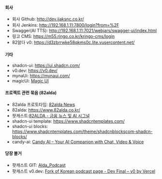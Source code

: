 
#### 회사
- 회사 Github: http://dev.ijaksnc.co.kr/
- 회사 Jenkins: http://192.168.1.11:7800/login?from=%2F
- Swagger(AI TTS): http://192.168.1.11:7021/webjars/swagger-ui/index.html
- 링고 CMS: https://m55.ringo.co.kr/kringo-cms/login
- 82알다 v0: https://d3zbrrwke58qkms0c.lite.vusercontent.net/

#### 기타
- shadcn-ui: https://ui.shadcn.com/
- v0.dev: https://v0.dev/
- mynaUi: https://mynaui.com/
- magicUi: [Magic UI](https://magicui.design/)

#### 프로젝트 관련 묶음 (82alda)
- 82alda 프로토타입: [82alda News](https://82alda.vercel.app/)
- 82alda: https://www.82alda.co.kr/
- 팟캐스트:[82ALDA - 금융 뉴스 및 AI 시그널](https://82alda-pop.vercel.app/)
- shadcn-ui template: https://www.shadcntemplates.com/
- shadcn-ui blocks: https://www.shadcntemplates.com/theme/shadcnblockscom-shadcn-blocks/
- candy-ai: [Candy AI – Your AI Companion with Chat, Video & Voice](https://candy.ai/)


#### 당장 볼거 
- 팟캐스트 GIT: [Alda_Podcast](http://dev.ijaksnc.co.kr/organizations/Alda_Podcast)
- 팟캐스트 v0.dev: [Fork of Korean podcast page - Dev Final – v0 by Vercel](https://v0.dev/chat/fork-of-korean-podcast-page-dev-final-1p3twpdaDi8)